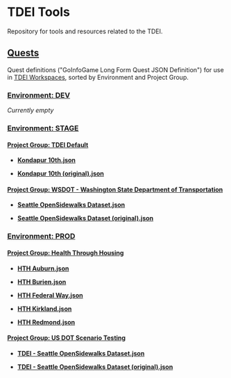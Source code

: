 # TDEI Tools

Repository for tools and resources related to the TDEI.

## [Quests](https://github.com/TaskarCenterAtUW/TDEI-tools/tree/main/quests)

Quest definitions ("GoInfoGame Long Form Quest JSON Definition") for use in [TDEI Workspaces](https://workspaces.sidewalks.washington.edu/), sorted by Environment and Project Group.

### [Environment: DEV](https://github.com/TaskarCenterAtUW/TDEI-tools/tree/main/quests/dev)

*Currently empty*

### [Environment: STAGE](https://github.com/TaskarCenterAtUW/TDEI-tools/tree/main/quests/stage)

#### [Project Group: TDEI Default](https://github.com/TaskarCenterAtUW/TDEI-tools/tree/main/quests/stage/TDEI%20Default)

* **[Kondapur 10th.json](https://github.com/TaskarCenterAtUW/TDEI-tools/blob/main/quests/stage/TDEI%20Default/Kondapur%2010th.json)**

* **[Kondapur 10th (original).json](https://github.com/TaskarCenterAtUW/TDEI-tools/blob/main/quests/stage/TDEI%20Default/Kondapur%2010th%20(original).json)**

#### [Project Group: WSDOT - Washington State Department of Transportation](https://github.com/TaskarCenterAtUW/TDEI-tools/tree/main/quests/stage/WSDOT%20-%20Washington%20State%20Department%20of%20Transportation)

* **[Seattle OpenSidewalks Dataset.json](https://github.com/TaskarCenterAtUW/TDEI-tools/blob/main/quests/stage/WSDOT%20-%20Washington%20State%20Department%20of%20Transportation/Seattle%20OpenSidewalks%20Dataset.json)**

* **[Seattle OpenSidewalks Dataset (original).json](https://github.com/TaskarCenterAtUW/TDEI-tools/blob/main/quests/stage/WSDOT%20-%20Washington%20State%20Department%20of%20Transportation/Seattle%20OpenSidewalks%20Dataset%20(original).json)**

### [Environment: PROD](https://github.com/TaskarCenterAtUW/TDEI-tools/tree/main/quests/prod)

#### [Project Group: Health Through Housing](https://github.com/TaskarCenterAtUW/TDEI-tools/tree/main/quests/prod/Health%20Through%20Housing)

* **[HTH Auburn.json](https://github.com/TaskarCenterAtUW/TDEI-tools/blob/main/quests/prod/Health%20Through%20Housing/HTH%20Auburn.json)**

* **[HTH Burien.json](https://github.com/TaskarCenterAtUW/TDEI-tools/blob/main/quests/prod/Health%20Through%20Housing/HTH%20Burien.json)**

* **[HTH Federal Way.json](https://github.com/TaskarCenterAtUW/TDEI-tools/blob/main/quests/prod/Health%20Through%20Housing/HTH%20Federal%20Way.json)**

* **[HTH Kirkland.json](https://github.com/TaskarCenterAtUW/TDEI-tools/blob/main/quests/prod/Health%20Through%20Housing/HTH%20Kirkland.json)**

* **[HTH Redmond.json](https://github.com/TaskarCenterAtUW/TDEI-tools/blob/main/quests/prod/Health%20Through%20Housing/HTH%20Redmond.json)**

#### [Project Group: US DOT Scenario Testing](https://github.com/TaskarCenterAtUW/TDEI-tools/tree/main/quests/prod/US%20DOT%20Scenario%20Testing)

* **[TDEI - Seattle OpenSidewalks Dataset.json](https://github.com/TaskarCenterAtUW/TDEI-tools/blob/main/quests/prod/US%20DOT%20Scenario%20Testing/TDEI%20-%20Seattle%20OpenSidewalks%20Dataset.json)**

* **[TDEI - Seattle OpenSidewalks Dataset (original).json](https://github.com/TaskarCenterAtUW/TDEI-tools/blob/main/quests/prod/US%20DOT%20Scenario%20Testing/TDEI%20-%20Seattle%20OpenSidewalks%20Dataset%20(original).json)**
